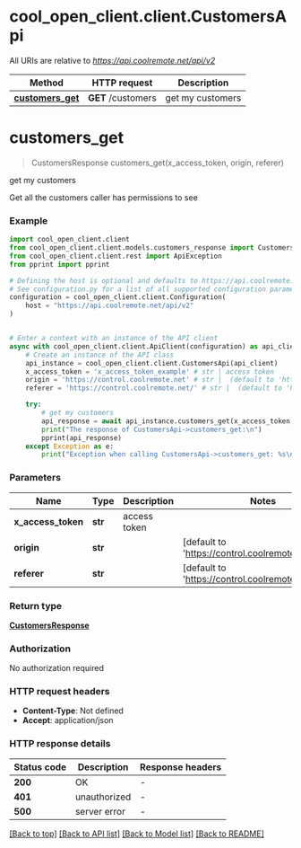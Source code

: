 # cool_open_client.client.CustomersApi

All URIs are relative to *https://api.coolremote.net/api/v2*

Method | HTTP request | Description
------------- | ------------- | -------------
[**customers_get**](CustomersApi.md#customers_get) | **GET** /customers | get my customers


# **customers_get**
> CustomersResponse customers_get(x_access_token, origin, referer)

get my customers

Get all the customers caller has permissions to see

### Example


```python
import cool_open_client.client
from cool_open_client.client.models.customers_response import CustomersResponse
from cool_open_client.client.rest import ApiException
from pprint import pprint

# Defining the host is optional and defaults to https://api.coolremote.net/api/v2
# See configuration.py for a list of all supported configuration parameters.
configuration = cool_open_client.client.Configuration(
    host = "https://api.coolremote.net/api/v2"
)


# Enter a context with an instance of the API client
async with cool_open_client.client.ApiClient(configuration) as api_client:
    # Create an instance of the API class
    api_instance = cool_open_client.client.CustomersApi(api_client)
    x_access_token = 'x_access_token_example' # str | access token
    origin = 'https://control.coolremote.net' # str |  (default to 'https://control.coolremote.net')
    referer = 'https://control.coolremote.net/' # str |  (default to 'https://control.coolremote.net/')

    try:
        # get my customers
        api_response = await api_instance.customers_get(x_access_token, origin, referer)
        print("The response of CustomersApi->customers_get:\n")
        pprint(api_response)
    except Exception as e:
        print("Exception when calling CustomersApi->customers_get: %s\n" % e)
```



### Parameters


Name | Type | Description  | Notes
------------- | ------------- | ------------- | -------------
 **x_access_token** | **str**| access token | 
 **origin** | **str**|  | [default to &#39;https://control.coolremote.net&#39;]
 **referer** | **str**|  | [default to &#39;https://control.coolremote.net/&#39;]

### Return type

[**CustomersResponse**](CustomersResponse.md)

### Authorization

No authorization required

### HTTP request headers

 - **Content-Type**: Not defined
 - **Accept**: application/json

### HTTP response details

| Status code | Description | Response headers |
|-------------|-------------|------------------|
**200** | OK |  -  |
**401** | unauthorized |  -  |
**500** | server error |  -  |

[[Back to top]](#) [[Back to API list]](../README.md#documentation-for-api-endpoints) [[Back to Model list]](../README.md#documentation-for-models) [[Back to README]](../README.md)

